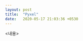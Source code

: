 ```yaml
---
layout: post
title:  "Pyxel"
date:   2020-05-17 21:03:36 +0530
---
```


<내용>

[jekyll-docs]: https://jekyllrb.com/docs/home
[jekyll-gh]:   https://github.com/jekyll/jekyll
[jekyll-talk]: https://talk.jekyllrb.com/
